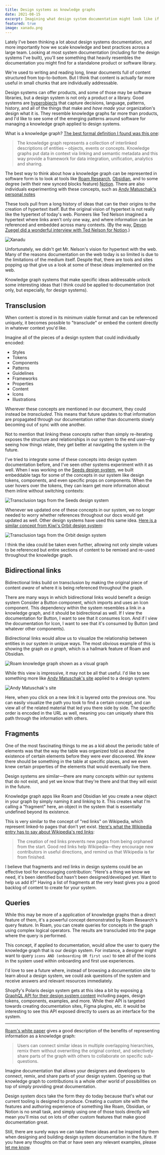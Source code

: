 ```yaml
---
title: Design systems as knowledge graphs
date: 2021-08-15
excerpt: Imagining what design system documentation might look like if we approached the system as a knowledge graph rather than a product or tool.
featured: true
image: xanadu.png
---
```


Lately I've been thinking a lot about design systems documentation, and more importantly how we scale knowledge and best practices across a large team. Looking at most system documentation (including for the design systems I've built), you'll see something that heavily resembles the documentation you might find for a standalone product or software library.

We're used to writing and reading long, linear documents full of content structured from top-to-bottom. But I think that content is actually far more useful in small chunks that are individually addressable.

Design systems can offer products, and some of those may be software libraries, but a design system is not only a product or a library. Good systems are [hyperobjects](https://www.robinrendle.com/essays/systems-mistakes-and-the-sea/) that capture decisions, language, patterns, history, and all of the things that make and _have made_ your organization's design what it is. They resemble knowledge graphs far more than products, and I'd like to see some of the emerging patterns around software for managing a knowledge graph applied to design systems.

What is a knowledge graph? [The best formal definition I found was this one](https://www.ontotext.com/knowledgehub/fundamentals/what-is-a-knowledge-graph/):

> The knowledge graph represents a collection of interlinked descriptions of entities – objects, events or concepts. Knowledge graphs put data in context via linking and semantic metadata and this way provide a framework for data integration, unification, analytics and sharing.

The best way to think about how a knowledge graph can be represented in software form is to look at tools like [Roam Research](https://roamresearch.com/), [Obsidian](https://obsidian.md/), and to some degree (with their new synced blocks feature) [Notion](https://www.notion.so/). There are also individuals experimenting with these concepts, such as [Andy Matuschak's personal notes](https://notes.andymatuschak.org)

These tools pull from a long history of ideas that can tie their origins to the creation of hypertext itself. But the original vision of hypertext is not really like the hypertext of today's web. Pioneers like Ted Nelson imagined a hypertext where links aren't only one way, and where information can be referenced and embedded across many contexts. (By the way, [Devon Zuegel did a wonderful interview with Ted Nelson for Notion](https://www.notion.so/blog/ted-nelson).)

![Xanadu](xanadu.png "A diagram from Ted Nelson's original paper on hypertext, courtesy of the [Museum of Media History](https://museumofmediahistory.com/xanadu/hart_fig4-withcaption-png)")

Unfortunately, we didn't get Mr. Nelson's vision for hypertext with the web. Many of the reasons documentation on the web today is so limited is due to the limitations of the medium itself. Despite that, there are tools and sites popping up that give us a look at some of these ideas implemented on the web.

Knowledge graph systems that make specific ideas addressable unlock some interesting ideas that I think could be applied to documentation (not only, but especially, for design systems).

## Transclusion

When content is stored in its minimum viable format and can be referenced uniquely, it becomes possible to "transclude" or embed the content directly in whatever context you'd like.

Imagine all of the pieces of a design system that could individually encoded:

- Styles
- Tokens
- Components
- Patterns
- Guidelines
- Frameworks
- Properties
- Content
- Icons
- Illustrations

Wherever these concepts are mentioned in our document, they could instead be _transcluded_. This means that future updates to that information are propagated through our documentation rather than documents slowly becoming out of sync with one another.

Not to mention that linking these concepts rather than simply re-iterating exposes the structure and relationships in our system to the end user—by seeing how things relate, they get better at navigating the system in the future.

I've tried to integrate some of these concepts into design system documentation before, and I've seen other systems experiment with it as well. When I was working on the [Seeds design system](https://seeds.sproutsocial.com), we built embeddable tags for some of the concepts in our system like design tokens, components, and even specific props on components. When the user hovers over the tokens, they can learn get more information about them inline without switching contexts:

![Transclusion tags from the Seeds design system](seeds-tokens.png)

Whenever we updated one of these concepts in our system, we no longer needed to worry whether references throughout our docs would get updated as well. Other design systems have used this same idea. [Here is a similar concept from Kiwi's Orbit design system](https://orbit.kiwi/foundation/color):

![Transclusion tags from the Orbit design system](orbit-tokens.png)

I think the idea could be taken even further, allowing not only simple values to be referenced but entire sections of content to be remixed and re-used throughout the knowledge graph.

## Bidirectional links

Bidirectional links build on transclusion by making the original piece of content _aware_ of where it is being referenced throughout the graph.

There are many ways in which bidirectional links would benefit a design system Consider a Button component, which imports and uses an Icon component. This dependency within the system resembles a link in a knowledge graph, and it should be bidirectional as well. If I view the documentation for Button, I want to see that it consumes Icon. And if I view the documentation for Icon, I want to see that it's consumed by Button (and whatever other components).

Bidirectional links would allow us to visualize the relationship between entities in our system in unique ways. The most obvious example of this is showing the graph _as a graph_, which is a hallmark feature of Roam and Obsidian.

![Roam knowledge graph shown as a visual graph](roam-graph.png)

While this view is impressive, it may not be all that useful. I'd like to see something more like [Andy Matuschak's site](https://notes.andymatuschak.org) applied to a design system:

![Andy Matuschak's site](andy.png)

Here, when you click on a new link it is layered onto the previous one. You can easily visualize the path you took to find a certain concept, and can view all of the related material that led you there side by side. The specific order is encoded in the URL as well, meaning you can uniquely share this path through the information with others.

## Fragments

One of the most fascinating things to me as a kid about the periodic table of elements was that the way the table was organized told us about the existence of certain elements before they were ever discovered. We _knew_ there should be something in the table at specific places, and we even knew certain properties of the elements that would eventually live there.

Design systems are similar—there are many concepts within our systems that do not exist, and yet we know that they're there and that they will exist in the future.

Knowledge graph apps like Roam and Obsidian let you create a new object in your graph by simply naming it and linking to it. This creates what I'm calling a "fragment" here, an object in the system that is essentially undefined beyond its existence.

This is very similar to the concept of "red links" on Wikipedia, which represent linked-to pages that don't yet exist. [Here's what the Wikipedia entry has to say about Wikipedia's red links](https://en.wikipedia.org/wiki/Wikipedia:Red_link):

> The creation of red links prevents new pages from being orphaned from the start. Good red links help Wikipedia—they encourage new contributors in useful directions, and remind us that Wikipedia is far from finished.

I believe that fragments and red links in design systems could be an effective tool for encouraging contribution: "Here's a thing we know we need, it's been identified but hasn't been designed/developed yet. Want to help us add it?" Having a list of fragments at the very least gives you a good backlog of content to create for your system.

## Queries

While this may be more of a application of knowledge graphs than a direct feature of them, it's a powerful concept demonstrated by Roam Research's query feature. In Roam, you can create queries for concepts in the graph using complex logical operators. The results are transcluded into the page where the query is performed.

This concept, if applied to documentation, would allow the user to query the knowledge graph that is our design system. For instance, a designer might want to query `icons AND (onboarding OR first use)` to see all of the icons in the system used within onboarding and first use experiences.

I'd love to see a future where, instead of browsing a documentation site to learn about a design system, we could ask questions of the system and receive answers and relevant resources immediately.

Shopify's Polaris design system gets at this idea a bit by exposing [a GraphQL API for their design system content](https://polaris.shopify.com/resources/graphql-api) including pages, design tokens, components, examples, and more. While their API is targeted towards creating documentation sites, Figma plugins, etc. it would be interesting to see this API exposed directly to users as an interface for the system.

<hr class='break' />

[Roam's white paper](https://roamresearch.com/#/app/help/page/dZ72V0Ig6) gives a good description of the benefits of representing information as a knowledge graph:

> Users can connect similar ideas in multiple overlapping hierarchies, remix them without overwriting the original context, and selectively share parts of the graph with others to collaborate on specific sub-questions.

Imagine documentation that allows your designers and developers to connect, remix, and share parts of your design system. Opening up that knowledge graph to contributions is a whole other world of possibilities on top of simply providing great documentation.

Design system docs take the form they do today because that's what our current tooling is designed to produce. Creating a custom site with the features and authoring experience of something like Roam, Obsidian, or Notion is no small task, and simply using one of those tools directly will mean you'll miss out on lots of other custom features that make good documentation great.

Still, there are surely ways we can take these ideas and be inspired by them when designing and building design system documentation in the future. If you have any thoughts on that or have seen any relevant examples, please [let me know](mailto:hi@chasem.co?subject=Design%20systems%20as%20knowledge%20graphs).
